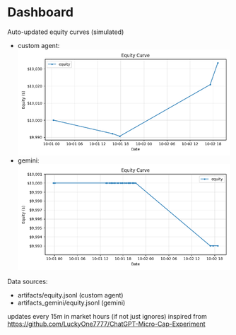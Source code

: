 # Dashboard

Auto-updated equity curves (simulated)

- custom agent: ![Equity Curve](artifacts/equity.png?v=b3ecf14)
- gemini: ![Equity Curve (Gemini)](artifacts_gemini/equity.png?v=b3ecf14)

Data sources:
- artifacts/equity.jsonl (custom agent)
- artifacts_gemini/equity.jsonl (gemini)

updates every 15m in market hours (if not just ignores)
inspired from https://github.com/LuckyOne7777/ChatGPT-Micro-Cap-Experiment